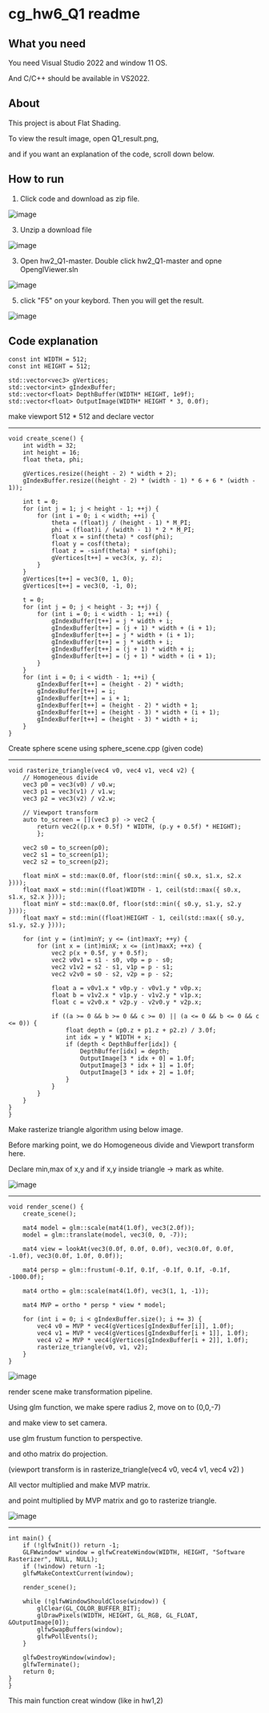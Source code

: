# cg_hw6_Q1 readme

## What you need
You need Visual Studio 2022 and window 11 OS.

And C/C++ should be available in VS2022.

## About
This project is about Flat Shading.

To view the result image, open Q1_result.png, 

and if you want an explanation of the code, scroll down below.

## How to run

1. Click code and download as zip file.
   
![image](https://github.com/user-attachments/assets/63aa9597-8679-4c43-b6d4-450faa6a89dd)


3. Unzip a download file

![image](https://github.com/user-attachments/assets/02ce25e2-37ec-4fe7-823b-380dabb302b4)


3. Open hw2_Q1-master. Double click hw2_Q1-master and opne OpenglViewer.sln

![image](https://github.com/user-attachments/assets/1bf5961d-c697-4b59-98bf-85451fbdbbcb)



5. click "F5" on your keybord. Then you will get the result.

![image](https://github.com/user-attachments/assets/592f3dd3-35b4-4229-a20d-2478eec89a18)


## Code explanation
```
const int WIDTH = 512;
const int HEIGHT = 512;

std::vector<vec3> gVertices;
std::vector<int> gIndexBuffer;
std::vector<float> DepthBuffer(WIDTH* HEIGHT, 1e9f);
std::vector<float> OutputImage(WIDTH* HEIGHT * 3, 0.0f);

```
make viewport 512 * 512 and declare vector

-----------
```
void create_scene() {
    int width = 32;
    int height = 16;
    float theta, phi;

    gVertices.resize((height - 2) * width + 2);
    gIndexBuffer.resize((height - 2) * (width - 1) * 6 + 6 * (width - 1));

    int t = 0;
    for (int j = 1; j < height - 1; ++j) {
        for (int i = 0; i < width; ++i) {
            theta = (float)j / (height - 1) * M_PI;
            phi = (float)i / (width - 1) * 2 * M_PI;
            float x = sinf(theta) * cosf(phi);
            float y = cosf(theta);
            float z = -sinf(theta) * sinf(phi);
            gVertices[t++] = vec3(x, y, z);
        }
    }
    gVertices[t++] = vec3(0, 1, 0);
    gVertices[t++] = vec3(0, -1, 0);

    t = 0;
    for (int j = 0; j < height - 3; ++j) {
        for (int i = 0; i < width - 1; ++i) {
            gIndexBuffer[t++] = j * width + i;
            gIndexBuffer[t++] = (j + 1) * width + (i + 1);
            gIndexBuffer[t++] = j * width + (i + 1);
            gIndexBuffer[t++] = j * width + i;
            gIndexBuffer[t++] = (j + 1) * width + i;
            gIndexBuffer[t++] = (j + 1) * width + (i + 1);
        }
    }
    for (int i = 0; i < width - 1; ++i) {
        gIndexBuffer[t++] = (height - 2) * width;
        gIndexBuffer[t++] = i;
        gIndexBuffer[t++] = i + 1;
        gIndexBuffer[t++] = (height - 2) * width + 1;
        gIndexBuffer[t++] = (height - 3) * width + (i + 1);
        gIndexBuffer[t++] = (height - 3) * width + i;
    }
}
```
Create sphere scene using sphere_scene.cpp (given code)

--------------
```
void rasterize_triangle(vec4 v0, vec4 v1, vec4 v2) {
    // Homogeneous divide
    vec3 p0 = vec3(v0) / v0.w;
    vec3 p1 = vec3(v1) / v1.w;
    vec3 p2 = vec3(v2) / v2.w;

    // Viewport transform
    auto to_screen = [](vec3 p) -> vec2 {
        return vec2((p.x + 0.5f) * WIDTH, (p.y + 0.5f) * HEIGHT);
        };

    vec2 s0 = to_screen(p0);
    vec2 s1 = to_screen(p1);
    vec2 s2 = to_screen(p2);

    float minX = std::max(0.0f, floor(std::min({ s0.x, s1.x, s2.x })));
    float maxX = std::min((float)WIDTH - 1, ceil(std::max({ s0.x, s1.x, s2.x })));
    float minY = std::max(0.0f, floor(std::min({ s0.y, s1.y, s2.y })));
    float maxY = std::min((float)HEIGHT - 1, ceil(std::max({ s0.y, s1.y, s2.y })));

    for (int y = (int)minY; y <= (int)maxY; ++y) {
        for (int x = (int)minX; x <= (int)maxX; ++x) {
            vec2 p(x + 0.5f, y + 0.5f);
            vec2 v0v1 = s1 - s0, v0p = p - s0;
            vec2 v1v2 = s2 - s1, v1p = p - s1;
            vec2 v2v0 = s0 - s2, v2p = p - s2;

            float a = v0v1.x * v0p.y - v0v1.y * v0p.x;
            float b = v1v2.x * v1p.y - v1v2.y * v1p.x;
            float c = v2v0.x * v2p.y - v2v0.y * v2p.x;

            if ((a >= 0 && b >= 0 && c >= 0) || (a <= 0 && b <= 0 && c <= 0)) {
                float depth = (p0.z + p1.z + p2.z) / 3.0f;
                int idx = y * WIDTH + x;
                if (depth < DepthBuffer[idx]) {
                    DepthBuffer[idx] = depth;
                    OutputImage[3 * idx + 0] = 1.0f;
                    OutputImage[3 * idx + 1] = 1.0f;
                    OutputImage[3 * idx + 2] = 1.0f;
                }
            }
        }
    }
}
}
```
Make rasterize triangle algorithm using below image. 

Before marking point, we do Homogeneous divide and Viewport transform here.

Declare min,max of x,y and if x,y inside triangle -> mark as white.

![image](https://github.com/user-attachments/assets/ba60885d-ff80-40c8-b4a9-95b72a414655)


-------------
```
void render_scene() {
    create_scene();

    mat4 model = glm::scale(mat4(1.0f), vec3(2.0f));
    model = glm::translate(model, vec3(0, 0, -7));

    mat4 view = lookAt(vec3(0.0f, 0.0f, 0.0f), vec3(0.0f, 0.0f, -1.0f), vec3(0.0f, 1.0f, 0.0f));

    mat4 persp = glm::frustum(-0.1f, 0.1f, -0.1f, 0.1f, -0.1f, -1000.0f);

    mat4 ortho = glm::scale(mat4(1.0f), vec3(1, 1, -1));

    mat4 MVP = ortho * persp * view * model;

    for (int i = 0; i < gIndexBuffer.size(); i += 3) {
        vec4 v0 = MVP * vec4(gVertices[gIndexBuffer[i]], 1.0f);
        vec4 v1 = MVP * vec4(gVertices[gIndexBuffer[i + 1]], 1.0f);
        vec4 v2 = MVP * vec4(gVertices[gIndexBuffer[i + 2]], 1.0f);
        rasterize_triangle(v0, v1, v2);
    }
}
```
![image](https://github.com/user-attachments/assets/566efb95-3adf-4788-94b2-909bfdca5393)

render scene make transformation pipeline.

Using glm function, we make spere radius 2, move on to (0,0,-7)

and make view to set camera.

use glm frustum function to perspective.

and otho matrix do projection. 

(viewport transform is in rasterize_triangle(vec4 v0, vec4 v1, vec4 v2) )

All vector multiplied and make MVP matrix.

and point multiplied by MVP matrix and go to rasterize triangle.

![image](https://github.com/user-attachments/assets/c529f4b7-5d2f-4845-86ef-a4ca6310a49c)



-------------


```
int main() {
    if (!glfwInit()) return -1;
    GLFWwindow* window = glfwCreateWindow(WIDTH, HEIGHT, "Software Rasterizer", NULL, NULL);
    if (!window) return -1;
    glfwMakeContextCurrent(window);

    render_scene();

    while (!glfwWindowShouldClose(window)) {
        glClear(GL_COLOR_BUFFER_BIT);
        glDrawPixels(WIDTH, HEIGHT, GL_RGB, GL_FLOAT, &OutputImage[0]);
        glfwSwapBuffers(window);
        glfwPollEvents();
    }

    glfwDestroyWindow(window);
    glfwTerminate();
    return 0;
}
}
```

This main function creat window (like in hw1,2)
